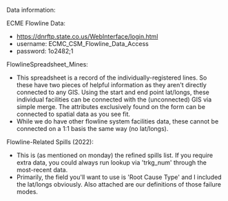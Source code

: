 Data information:


ECME Flowline Data: 
- https://dnrftp.state.co.us/WebInterface/login.html
- username:  ECMC_CSM_Flowline_Data_Access
- password:  1o2482;1

FlowlineSpreadsheet_Mines:
- This spreadsheet is a record of the individually-registered lines. So these have two pieces of helpful information as they aren't directly connected to any GIS. Using the start and end point lat/longs, these individual facilities can be connected with the (unconnected) GIS via simple merge. The attributes exclusively found on the form can be connected to spatial data as you see fit.
- While we do have other flowline system facilities data, these cannot be connected on a 1:1 basis the same way (no lat/longs). 

Flowline-Related Spills (2022):
- This is (as mentioned on monday) the refined spills list. If you require extra data, you could always run lookup via 'trkg_num' through the most-recent data.
- Primarily, the field you'll want to use is 'Root Cause Type' and I included the lat/longs obviously. Also attached are our definitions of those failure modes.
